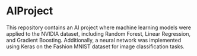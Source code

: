 # AIProject
This repository contains an AI project where machine learning models were applied to the NVIDIA dataset, including Random Forest, Linear Regression, and Gradient Boosting. Additionally, a neural network was implemented using Keras on the Fashion MNIST dataset for image classification tasks.
